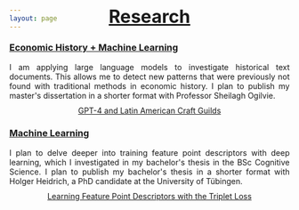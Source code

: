 ```yaml
---
layout: page
---
```


<h2 style="text-decoration: underline; font-size: 32px; margin-top: -60px; text-align: center;">Research</h2>

<div class="research-entry">
    <h3 style="text-decoration: underline;">Economic History + Machine Learning</h3>
    <p>I am applying large language models to investigate historical text documents. This allows me to detect new patterns that were previously not found with traditional methods in economic history. I plan to publish my master's dissertation in a shorter format with Professor Sheilagh Ogilvie.</p>
    <div style="text-align: center; margin-top: 10px;">
        <a href="{{ '/assets/pdf/oxford_dissertation_griesshaber.pdf' | absolute_url }}" target="_blank">GPT-4 and Latin American Craft Guilds</a>
    </div>
</div>

<div class="research-entry">
    <h3 style="text-decoration: underline;">Machine Learning</h3>
    <p>I plan to delve deeper into training feature point descriptors with deep learning, which I investigated in my bachelor's thesis in the BSc Cognitive Science. I plan to publish my bachelor's thesis in a shorter format with Holger Heidrich, a PhD candidate at the University of Tübingen. </p>
    <div style="text-align: center; margin-top: 10px;">
        <a href="{{ '/assets/pdf/cognitive_science_dissertation_griesshaber.pdf' | absolute_url }}" target="_blank">Learning Feature Point Descriptors with the Triplet Loss</a>
    </div>
</div>

<style>
    .research-entry {
        margin-bottom: 20px;
    }
    .research-entry p {
        margin: 4px 0;
        text-align: justify;
    }
</style>